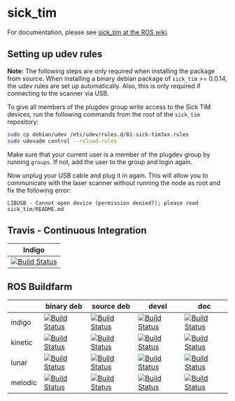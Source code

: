 sick_tim
========

For documentation, please see [sick_tim at the ROS wiki](http://wiki.ros.org/sick_tim).

Setting up udev rules
---------------------

**Note:** The following steps are only required when installing the package
from source. When installing a binary debian package of `sick_tim` >= 0.0.14,
the udev rules are set up automatically. Also, this is only required if
connecting to the scanner via USB.

To give all members of the plugdev group write access to the Sick TiM devices, run the following
commands from the root of the `sick_tim` repository:

```bash
sudo cp debian/udev /etc/udev/rules.d/81-sick-tim3xx.rules
sudo udevadm control --reload-rules
```

Make sure that your current user is a member of the plugdev group by running
`groups`. If not, add the user to the group and login again.

Now unplug your USB cable and plug it in again. This will allow you to
communicate with the laser scanner without running the node as root and fix the
following error:

```
LIBUSB - Cannot open device (permission denied?); please read sick_tim/README.md
```


Travis - Continuous Integration
-------------------------------

| Indigo |
|--------|
| [![Build Status](https://travis-ci.org/uos/sick_tim.svg?branch=indigo)](https://travis-ci.org/uos/sick_tim) |


ROS Buildfarm
-------------

|           | binary deb | source deb | devel | doc |
|-----------|------------|------------|-------|-----|
| indigo | [![Build Status](http://build.ros.org/buildStatus/icon?job=Ibin_uT64__sick_tim__ubuntu_trusty_amd64__binary)](http://build.ros.org/job/Ibin_uT64__sick_tim__ubuntu_trusty_amd64__binary/) | [![Build Status](http://build.ros.org/buildStatus/icon?job=Isrc_uT__sick_tim__ubuntu_trusty__source)](http://build.ros.org/job/Isrc_uT__sick_tim__ubuntu_trusty__source/) | [![Build Status](http://build.ros.org/buildStatus/icon?job=Idev__sick_tim__ubuntu_trusty_amd64)](http://build.ros.org/job/Idev__sick_tim__ubuntu_trusty_amd64) | [![Build Status](http://build.ros.org/buildStatus/icon?job=Idoc__sick_tim__ubuntu_trusty_amd64)](http://build.ros.org/job/Idoc__sick_tim__ubuntu_trusty_amd64) |
| kinetic | [![Build Status](http://build.ros.org/buildStatus/icon?job=Kbin_uX64__sick_tim__ubuntu_xenial_amd64__binary)](http://build.ros.org/job/Kbin_uX64__sick_tim__ubuntu_xenial_amd64__binary/) | [![Build Status](http://build.ros.org/buildStatus/icon?job=Ksrc_uX__sick_tim__ubuntu_xenial__source)](http://build.ros.org/job/Ksrc_uX__sick_tim__ubuntu_xenial__source/) | [![Build Status](http://build.ros.org/buildStatus/icon?job=Kdev__sick_tim__ubuntu_xenial_amd64)](http://build.ros.org/job/Kdev__sick_tim__ubuntu_xenial_amd64) | [![Build Status](http://build.ros.org/buildStatus/icon?job=Kdoc__sick_tim__ubuntu_xenial_amd64)](http://build.ros.org/job/Kdoc__sick_tim__ubuntu_xenial_amd64) |
| lunar | [![Build Status](http://build.ros.org/buildStatus/icon?job=Lbin_uX64__sick_tim__ubuntu_xenial_amd64__binary)](http://build.ros.org/job/Lbin_uX64__sick_tim__ubuntu_xenial_amd64__binary/) | [![Build Status](http://build.ros.org/buildStatus/icon?job=Lsrc_uX__sick_tim__ubuntu_xenial__source)](http://build.ros.org/job/Lsrc_uX__sick_tim__ubuntu_xenial__source/) | [![Build Status](http://build.ros.org/buildStatus/icon?job=Ldev__sick_tim__ubuntu_xenial_amd64)](http://build.ros.org/job/Ldev__sick_tim__ubuntu_xenial_amd64) | [![Build Status](http://build.ros.org/buildStatus/icon?job=Ldoc__sick_tim__ubuntu_xenial_amd64)](http://build.ros.org/job/Ldoc__sick_tim__ubuntu_xenial_amd64) |
| melodic | [![Build Status](http://build.ros.org/buildStatus/icon?job=Mbin_uB64__sick_tim__ubuntu_bionic_amd64__binary)](http://build.ros.org/job/Mbin_uB64__sick_tim__ubuntu_bionic_amd64__binary) | [![Build Status](http://build.ros.org/buildStatus/icon?job=Msrc_uB__sick_tim__ubuntu_bionic__source)](http://build.ros.org/job/Msrc_uB__sick_tim__ubuntu_bionic__source/) | [![Build Status](http://build.ros.org/buildStatus/icon?job=Mdev__sick_tim__ubuntu_bionic_amd64)](http://build.ros.org/job/Mdev__sick_tim__ubuntu_bionic_amd64) | [![Build Status](http://build.ros.org/buildStatus/icon?job=Mdoc__sick_tim__ubuntu_bionic_amd64)](http://build.ros.org/job/Mdoc__sick_tim__ubuntu_bionic_amd64) |
